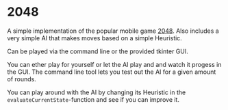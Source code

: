 # 2048
A simple implementation of the popular mobile game [2048](https://github.com/gabrielecirulli/2048 "2048"). Also includes a very simple AI that makes moves based on a simple Heuristic.

Can be played via the command line or the provided tkinter GUI.

You can ether play for yourself or let the AI play and and watch it progess in the GUI. The command line tool lets you test out the AI for a given amount of rounds.

You can play around with the AI by changing its Heuristic in the `evaluateCurrentState`-function and see if you can improve it.
